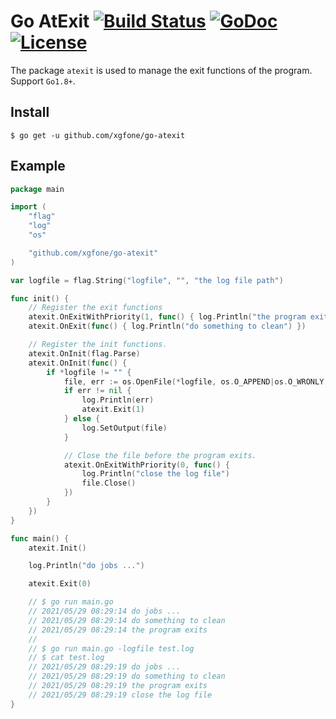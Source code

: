 # Go AtExit [![Build Status](https://github.com/xgfone/go-atexit/actions/workflows/go.yml/badge.svg)](https://github.com/xgfone/go-atexit/actions/workflows/go.yml) [![GoDoc](https://pkg.go.dev/badge/github.com/xgfone/go-atexit)](https://pkg.go.dev/github.com/xgfone/go-atexit) [![License](https://img.shields.io/badge/License-Apache%202.0-blue.svg?style=flat-square)](https://raw.githubusercontent.com/xgfone/go-atexit/master/LICENSE)

The package `atexit` is used to manage the exit functions of the program. Support `Go1.8+`.

## Install
```shell
$ go get -u github.com/xgfone/go-atexit
```

## Example
```go
package main

import (
	"flag"
	"log"
	"os"

	"github.com/xgfone/go-atexit"
)

var logfile = flag.String("logfile", "", "the log file path")

func init() {
	// Register the exit functions
	atexit.OnExitWithPriority(1, func() { log.Println("the program exits") })
	atexit.OnExit(func() { log.Println("do something to clean") })

	// Register the init functions.
	atexit.OnInit(flag.Parse)
	atexit.OnInit(func() {
		if *logfile != "" {
			file, err := os.OpenFile(*logfile, os.O_APPEND|os.O_WRONLY|os.O_CREATE, 0600)
			if err != nil {
				log.Println(err)
				atexit.Exit(1)
			} else {
				log.SetOutput(file)
			}

			// Close the file before the program exits.
			atexit.OnExitWithPriority(0, func() {
				log.Println("close the log file")
				file.Close()
			})
		}
	})
}

func main() {
	atexit.Init()

	log.Println("do jobs ...")

	atexit.Exit(0)

	// $ go run main.go
	// 2021/05/29 08:29:14 do jobs ...
	// 2021/05/29 08:29:14 do something to clean
	// 2021/05/29 08:29:14 the program exits
	//
	// $ go run main.go -logfile test.log
	// $ cat test.log
	// 2021/05/29 08:29:19 do jobs ...
	// 2021/05/29 08:29:19 do something to clean
	// 2021/05/29 08:29:19 the program exits
	// 2021/05/29 08:29:19 close the log file
}
```
